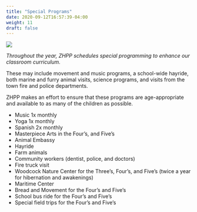 ```yaml
---
title: "Special Programs"
date: 2020-09-12T16:57:39-04:00
weight: 11
draft: false
---
```


![](/programs/fire-truck.jpg)

*Throughout the year, ZHPP schedules special programming to enhance our classroom curriculum.*

These may include movement and music programs, a school-wide hayride, both marine and furry animal visits, science programs, and visits from the town fire and police departments.

ZHPP makes an effort to ensure that these programs are age-appropriate and available to as many of the children as possible.

* Music 1x monthly
* Yoga 1x monthly
* Spanish 2x monthly
* Masterpiece Arts in the Four’s, and Five’s
* Animal Embassy
* Hayride
* Farm animals
* Community workers (dentist, police, and doctors)
* Fire truck visit
* Woodcock Nature Center for the Three’s, Four’s, and Five’s (twice a year for hibernation and awakenings)
* Maritime Center
* Bread and Movement for the Four’s and Five’s
* School bus ride for the Four’s and Five’s
* Special field trips for the Four’s and Five’s
